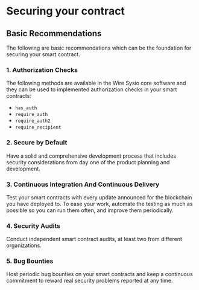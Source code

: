 # Securing your contract

## Basic Recommendations

The following are basic recommendations which can be the foundation for securing your smart contract.

### 1. Authorization Checks

The following methods are available in the Wire Sysio core software and they can be used to implemented authorization checks in your smart contracts:

- `has_auth`
- `require_auth`
- `require_auth2`
- `require_recipient`

### 2. Secure by Default

Have a solid and comprehensive development process that includes security considerations from day one of the product planning and development.

### 3. Continuous Integration And Continuous Delivery

Test your smart contracts with every update announced for the blockchain you have deployed to. To ease your work, automate the testing as much as possible so you can run them often, and improve them periodically.

### 4. Security Audits

Conduct independent smart contract audits, at least two from different organizations.

### 5. Bug Bounties

Host periodic bug bounties on your smart contracts and keep a continuous commitment to reward real security problems reported at any time.

